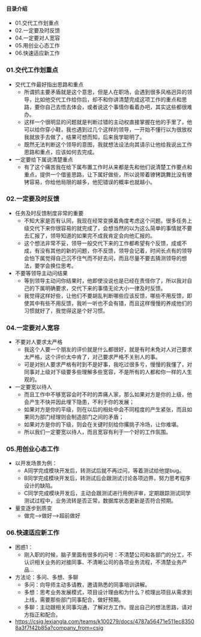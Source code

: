 #### 目录介绍
- 01.交代工作划重点
- 02.一定要及时反馈
- 04.一定要对人宽容
- 05.用创业心态工作
- 06.快速适应新工作


### 01.交代工作划重点
- 交代工作最好指出思路和重点
    - 所谓抓主要矛盾就是这个意思，但是人在职场，会遇到很多风格迥异的领导，比如他交代工作给你后，却不和你讲清楚完成这项工作的重点和思路，要你自己去悟去体会，或者说这个事情你看着办吧，其实这些都很难办。
    - 这样一个很明显的问题就是判断过错的主动权直接掌握在他的手里了，他可以给你穿小鞋，我也遇到过几个这样的领导，一开始不懂行以为很放权我就放手去做了，结果可想而知，后来我学聪明了。
    - 既然无法判断这个领导的意图，我就想法设法向其请示让他给我说出工作思路和重点，应该如何去完成。
- 一定要给下属说清楚重点
    - 有了这个痛苦我在给下属布置工作时从来都是先和他们说清楚工作要点和重点，提供一个借鉴思路，让下属好做些，所以说带着镣铐跳舞比没有镣铐容易，你给他局限的越多，他犯错误的概率也就越小。


### 02.一定要及时反馈
- 任务及时反馈制度非常的重要
    - 不知大家是否有认同，我现在经常变换着角度考虑这个问题。很多任务上级交代下来你很容易的就完成了，会想当然的以为这么简单的事情就不要去汇报了，领导知道的如果完不成我肯定会向他汇报的。
    - 这个想法非常不妥，领导一般交代下来的工作都希望有个反馈，成或不成，有没有其他的新的问题，你不反馈，领导会记着，时间长点有的领导会怕下属觉得自己沉不住气而不好去问，而且尽量不要去猜测领导的想法，要学会换位思考。
- 不要等领导主动问结果
    - 等到领导主动问你结果时，他即使没说也是已经在责怪你了，所以我对自己的下属明确要求，交代下来的事情无论大小一律及时反馈。
    - 我觉得这样好些，让他们不要胡乱判断哪些应该反馈，哪些不用反馈，即使其中有些不用反馈，我听一听也不会有错，而且这样慢慢的养成他们的习惯就好了，我觉得这是个好习惯。



### 04.一定要对人宽容
- 不要对人要求太严格
    - 我这个人要一个朋友的评价就是什么都很好，就是有时未免对人对己要求太严格，这个评价太中肯了，对己要求严格不关别人的事。
    - 可是对别人要求严格有时到不是好事，我吃过很多亏，慢慢的我懂了，对同事对上级对下级要多些理解多些宽容，不是所有的人都和你一样的人生观的。
- 一定要宽以待人
    - 而且工作中不够宽容会时不时的弄痛人家，那么如果对方是你的上级，他会产生不快并因此埋下隐患，不利于你的发展；
    - 如果对方是你的平级，则在以后的相处中会不同程度的产生紧张，而且如果同为部门经理则会制造部门之间的矛盾；
    - 如果对方是你的下级，则会在关键时刻给你撂挑子冷场，让你难堪。
    - 所以我们一定要宽以待人，而且宽容有利于一个好的工作氛围。



### 05.用创业心态工作
- 以开发场景为例：
    - A同学完成模块开发后，转测试后就不再过问，等着测试给他提bug。
    - B同学完成模块开发后，转测试后会跟测试讨论各项边界，努力思考程序设计的缺陷。
    - C同学完成模块开发后，主动会跟测试进行用例评审，定期跟踪测试同学测试过程中，业务流转是否正常，数据库状态更新是否符合预期。
- 量变逐步到质变
    - 做完——>做好——>超前做好


### 06.快速适应新工作
- 困惑1：
    - 刚入职的时候，脑子里面有很多的问号：不清楚公司和各部门的分工，不认识相关业务的对接同事、不清晰公司的各项业务流程，不清楚业务产品…
- 方法论：多问、多想、多聊
    - 多问：向导师主动多请教，邀请熟悉的同事培训讲解。
    - 多想：思考业务发展模式，项目设计理由和为什么？梳理出项目从需求到上线，需要那些部门同事配合，做好预期。
    - 多聊：主动跟相关同事沟通，了解对方工作。提出自己的想法思路，请对方指正和配合。
- https://csig.lexiangla.com/teams/k100279/docs/4787a56471e511ec83508a3f7f42b85a?company_from=csig





